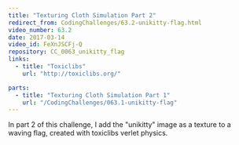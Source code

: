 ```yaml
---
title: "Texturing Cloth Simulation Part 2"
redirect_from: CodingChallenges/63.2-unikitty-flag.html
video_number: 63.2
date: 2017-03-14
video_id: FeXnJSCFj-Q
repository: CC_0063_unikitty_flag
links:
  - title: "Toxiclibs"
    url: "http://toxiclibs.org/"

parts:
  - title: "Texturing Cloth Simulation Part 1"
    url: "/CodingChallenges/063.1-unikitty-flag"
---
```


In part 2 of this challenge, I add the "unikitty" image as a texture to a waving flag, created with toxiclibs verlet physics.

